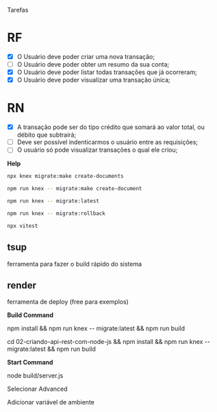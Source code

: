Tarefas

# RF

- [x] O Usuário deve poder criar uma nova transação;
- [ ] O Usuário deve poder obter um resumo da sua conta;
- [x] O Usuário deve poder listar todas transações que já ocorreram;
- [x] O Usuário deve poder visualizar uma transação única;

# RN

- [x] A transação pode ser do tipo crédito que somará ao valor total, ou débito que subtrairá;
- [ ] Deve ser possível indenticarmos o usuário entre as requisições;
- [ ] O usuário só pode visualizar transações o qual ele criou;

**Help**

```sh
npx knex migrate:make create-documents

npm run knex -- migrate:make create-document

npm run knex -- migrate:latest

npm run knex -- migrate:rollback

npx vitest

```

## tsup 

ferramenta para fazer o build rápido do sistema


## render

ferramenta de deploy (free para exemplos)

**Build Command**

npm install && npm run knex -- migrate:latest && npm run build

cd 02-criando-api-rest-com-node-js && npm install && npm run knex -- migrate:latest && npm run build

**Start Command**

node build/server.js

Selecionar Advanced

Adicionar variável de ambiente